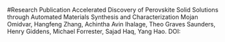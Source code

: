 #Research Publication
Accelerated Discovery of Perovskite Solid Solutions through Automated Materials Synthesis and Characterization
Mojan Omidvar, Hangfeng Zhang, Achintha Avin Ihalage, Theo Graves Saunders, Henry Giddens, Michael Forrester, Sajad Haq, Yang Hao.
DOI: 

